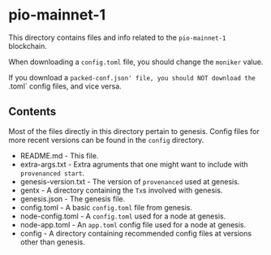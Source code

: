 # pio-mainnet-1

<!--
There are external scripts that depend on the files in here; moving them
would break those scripts, and we don't want to do that.

The files in this directory and the gentx directory should never be changed.
This README.md file is an exception.
The files in `config` subdirectories should not be moved or renamed either.
New version subdirectories can be added to the `config` dir though.
-->

This directory contains files and info related to the `pio-mainnet-1` blockchain.

When downloading a `config.toml` file, you should change the `moniker` value.

If you download a `packed-conf.json' file, you should NOT download the `.toml` config files, and vice versa.

## Contents

Most of the files directly in this directory pertain to genesis.
Config files for more recent versions can be found in the `config` directory.

- README.md - This file.
- extra-args.txt - Extra agruments that one might want to include with `provenanced start`.
- genesis-version.txt - The version of `provenanced` used at genesis.
- gentx - A directory containing the `Tx`s involved with genesis.
- genesis.json - The genesis file.
- config.toml - A basic `config.toml` file from genesis.
- node-config.toml - A `config.toml` used for a node at genesis.
- node-app.toml - An `app.toml` config file used for a node at genesis.
- config - A directory containing recommended config files at versions other than genesis.

